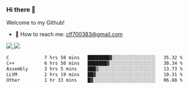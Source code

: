 ### Hi there 👋

<!--
**clingfei/clingfei** is a ✨ _special_ ✨ repository because its `README.md` (this file) appears on your GitHub profile.

Here are some ideas to get you started:

- 🔭 I’m currently working on ...
- 🌱 I’m currently learning ...
- 👯 I’m looking to collaborate on ...
- 🤔 I’m looking for help with ...
- 💬 Ask me about ...
- 📫 How to reach me: ...
- 😄 Pronouns: ...
- ⚡ Fun fact: ...
-->
Welcome to my Github!
- 📧 How to reach me: clf700383@gmail.com

<a href="https://github.com/anuraghazra/github-readme-stats">
  <img src="https://github-readme-stats.vercel.app/api?username=clingfei&count_private=true&show_icons=true&include_all_commits=true&line_height=21&hide_border=true&repo=github-readme-stats" />
</a>
<a href="https://github.com/anuraghazra/convoychat">
  <img src="https://github-readme-stats.vercel.app/api/top-langs/?username=clingfei&hide=Tcl,Perl,Makefile,CSS,HTML,Yacc,Lex,Verilog&langs_count=6&layout=compact&hide_border=true&repo=convoychat" />
</a>

<!--START_SECTION:waka-->

```txt
C             7 hrs 58 mins   ████████▓░░░░░░░░░░░░░░░░   35.32 %
C++           6 hrs 50 mins   ███████▓░░░░░░░░░░░░░░░░░   30.34 %
Assembly      3 hrs 5 mins    ███▒░░░░░░░░░░░░░░░░░░░░░   13.73 %
LLVM          2 hrs 19 mins   ██▓░░░░░░░░░░░░░░░░░░░░░░   10.31 %
Other         1 hr 33 mins    █▓░░░░░░░░░░░░░░░░░░░░░░░   06.88 %
```

<!--END_SECTION:waka-->

